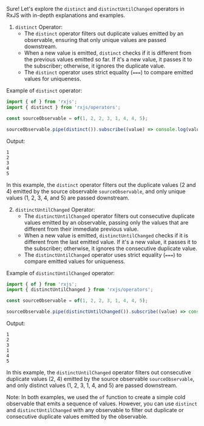 Sure! Let's explore the `distinct` and `distinctUntilChanged` operators in RxJS with in-depth explanations and examples.

1. `distinct` Operator:
   - The `distinct` operator filters out duplicate values emitted by an observable, ensuring that only unique values are passed downstream.
   - When a new value is emitted, `distinct` checks if it is different from the previous values emitted so far. If it's a new value, it passes it to the subscriber; otherwise, it ignores the duplicate value.
   - The `distinct` operator uses strict equality (`===`) to compare emitted values for uniqueness.

Example of `distinct` operator:

```typescript
import { of } from 'rxjs';
import { distinct } from 'rxjs/operators';

const sourceObservable = of(1, 2, 2, 3, 1, 4, 4, 5);

sourceObservable.pipe(distinct()).subscribe((value) => console.log(value));
```

Output:

```
1
2
3
4
5
```

In this example, the `distinct` operator filters out the duplicate values (2 and 4) emitted by the source observable `sourceObservable`, and only unique values (1, 2, 3, 4, and 5) are passed downstream.

2. `distinctUntilChanged` Operator:
   - The `distinctUntilChanged` operator filters out consecutive duplicate values emitted by an observable, passing only the values that are different from their immediate previous value.
   - When a new value is emitted, `distinctUntilChanged` checks if it is different from the last emitted value. If it's a new value, it passes it to the subscriber; otherwise, it ignores the consecutive duplicate value.
   - The `distinctUntilChanged` operator uses strict equality (`===`) to compare emitted values for uniqueness.

Example of `distinctUntilChanged` operator:

```typescript
import { of } from 'rxjs';
import { distinctUntilChanged } from 'rxjs/operators';

const sourceObservable = of(1, 2, 2, 3, 1, 4, 4, 5);

sourceObservable.pipe(distinctUntilChanged()).subscribe((value) => console.log(value));
```

Output:

```
1
2
3
1
4
5
```

In this example, the `distinctUntilChanged` operator filters out consecutive duplicate values (2, 4) emitted by the source observable `sourceObservable`, and only distinct values (1, 2, 3, 1, 4, and 5) are passed downstream.

Note: In both examples, we used the `of` function to create a simple cold observable that emits a sequence of values. However, you can use `distinct` and `distinctUntilChanged` with any observable to filter out duplicate or consecutive duplicate values emitted by the observable.